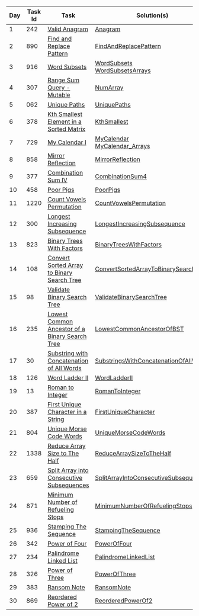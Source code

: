 | Day | Task Id | Task                                                                                                                            | Solution(s)                                                                                                                   |
|-----|---------|---------------------------------------------------------------------------------------------------------------------------------|-------------------------------------------------------------------------------------------------------------------------------|
| 1   | 242     | [Valid Anagram](https://leetcode.com/problems/valid-anagram/)                                                                   | [Anagram](src/main/java/day_001/Anagram.java)                                                                                 |
| 2   | 890     | [Find and Replace Pattern](https://leetcode.com/problems/find-and-replace-pattern/)                                             | [FindAndReplacePattern](src/main/java/day_002/FindAndReplacePattern.java)                                                     |
| 3   | 916     | [Word Subsets](https://leetcode.com/problems/word-subsets/)                                                                     | [WordSubsets](src/main/java/day_003/WordSubsets.java) <br/> [WordSubsetsArrays](src/main/java/day_003/WordSubsetsArrays.java) |
| 4   | 307     | [Range Sum Query - Mutable](https://leetcode.com/problems/range-sum-query-mutable/)                                             | [NumArray](src/main/java/day_004/NumArray.java)                                                                               |
| 5   | 062     | [Unique Paths](https://leetcode.com/problems/unique-paths/)                                                                     | [UniquePaths](src/main/java/day_005/UniquePaths.java)                                                                         |
| 6   | 378     | [Kth Smallest Element in a Sorted Matrix](https://leetcode.com/problems/kth-smallest-element-in-a-sorted-matrix/)               | [KthSmallest](src/main/java/day_006/KthSmallest.java)                                                                         |
| 7   | 729     | [My Calendar I](https://leetcode.com/problems/my-calendar-i/)                                                                   | [MyCalendar](src/main/java/day_007/MyCalendar.java) <br/> [MyCalendar_Arrays](src/main/java/day_007/MyCalendar_Arrays.java)   |
| 8   | 858     | [Mirror Reflection](https://leetcode.com/problems/mirror-reflection/)                                                           | [MirrorReflection](src/main/java/day_008/MirrorReflection.java)                                                               |
| 9   | 377     | [Combination Sum IV](https://leetcode.com/problems/combination-sum-iv)                                                          | [CombinationSum4](src/main/java/day_009/CombinationSum4.java)                                                                 |
| 10  | 458     | [Poor Pigs](https://leetcode.com/problems/poor-pigs/)                                                                           | [PoorPigs](src/main/java/day_010/PoorPigs.java)                                                                               |
| 11  | 1220    | [Count Vowels Permutation](https://leetcode.com/problems/count-vowels-permutation/)                                             | [CountVowelsPermutation](src/main/java/day_011/CountVowelsPermutation.java)                                                   |
| 12  | 300     | [Longest Increasing Subsequence](https://leetcode.com/problems/longest-increasing-subsequence/)                                 | [LongestIncreasingSubsequence](src/main/java/day_012/LongestIncreasingSubsequence.java)                                       |
| 13  | 823     | [Binary Trees With Factors](https://leetcode.com/problems/binary-trees-with-factors/)                                           | [BinaryTreesWithFactors](src/main/java/day_013/BinaryTreesWithFactors.java)                                                   |
| 14  | 108     | [Convert Sorted Array to Binary Search Tree](https://leetcode.com/problems/convert-sorted-array-to-binary-search-tree/)         | [ConvertSortedArrayToBinarySearchTree](src/main/java/day_014/ConvertSortedArrayToBinarySearchTree.java)                       |
| 15  | 98      | [Validate Binary Search Tree](https://leetcode.com/problems/validate-binary-search-tree/)                                       | [ValidateBinarySearchTree](src/main/java/day_015/ValidateBinarySearchTree.java)                                               |
| 16  | 235     | [Lowest Common Ancestor of a Binary Search Tree](https://leetcode.com/problems/lowest-common-ancestor-of-a-binary-search-tree/) | [LowestCommonAncestorOfBST](src/main/java/day_016/LowestCommonAncestorOfBST.java)                                             |
| 17  | 30      | [Substring with Concatenation of All Words](https://leetcode.com/problems/substring-with-concatenation-of-all-words/) | [SubstringsWithConcatenationOfAllWords](src/main/java/day_017/SubstringsWithConcatenationOfAllWords.java)                                             |
| 18  | 126      | [Word Ladder II](https://leetcode.com/problems/word-ladder-ii/) | [WordLadderII](src/main/java/day_018/WordLadderII.java)                                             |
| 19  | 13      | [Roman to Integer](https://leetcode.com/problems/roman-to-integer/) | [RomanToInteger](src/main/java/day_019/RomanToInteger.java)                                             |
| 20  | 387      | [First Unique Character in a String](https://leetcode.com/problems/first-unique-character-in-a-string/) | [FirstUniqueCharacter](src/main/java/day_020/FirstUniqueCharacter.java)                                             |
| 21  | 804      | [Unique Morse Code Words](https://leetcode.com/problems/unique-morse-code-words/) | [UniqueMorseCodeWords](src/main/java/day_021/UniqueMorseCodeWords.java)                                             |
| 22  | 1338      | [Reduce Array Size to The Half](https://leetcode.com/problems/reduce-array-size-to-the-half/) | [ReduceArraySizeToTheHalf](src/main/java/day_022/ReduceArraySizeToTheHalf.java)                                             |
| 23  | 659      | [Split Array into Consecutive Subsequences](https://leetcode.com/problems/split-array-into-consecutive-subsequences/) | [SplitArrayIntoConsecutiveSubsequences](src/main/java/day_023/SplitArrayIntoConsecutiveSubsequences.java)                                             |
| 24  | 871      | [Minimum Number of Refueling Stops](https://leetcode.com/problems/minimum-number-of-refueling-stops/) | [MinimumNumberOfRefuelingStops](src/main/java/day_024/MinimumNumberOfRefuelingStops.java)                                             |
| 25  | 936      | [Stamping The Sequence](https://leetcode.com/problems/stamping-the-sequence/) | [StampingTheSequence](src/main/java/day_025/StampingTheSequence.java)                                             |
| 26  | 342      | [Power of Four](https://leetcode.com/problems/power-of-four/) | [PowerOfFour](src/main/java/day_026/PowerOfFour.java)                                             |
| 27  | 234      | [Palindrome Linked List](https://leetcode.com/problems/palindrome-linked-list/) | [PalindromeLinkedList](src/main/java/day_027/PalindromeLinkedList.java)                                             |
| 28  | 326      | [Power of Three](https://leetcode.com/problems/power-of-three/) | [PowerOfThree](src/main/java/day_028/PowerOfThree.java)                                             |
| 29  | 383      | [Ransom Note](https://leetcode.com/problems/ransom-note/) | [RansomNote](src/main/java/day_029/RansomNote.java)                                             |
| 30  | 869      | [Reordered Power of 2](https://leetcode.com/problems/reordered-power-of-2/) | [ReorderedPowerOf2](src/main/java/day_030/ReorderedPowerOf2.java)                                             |
